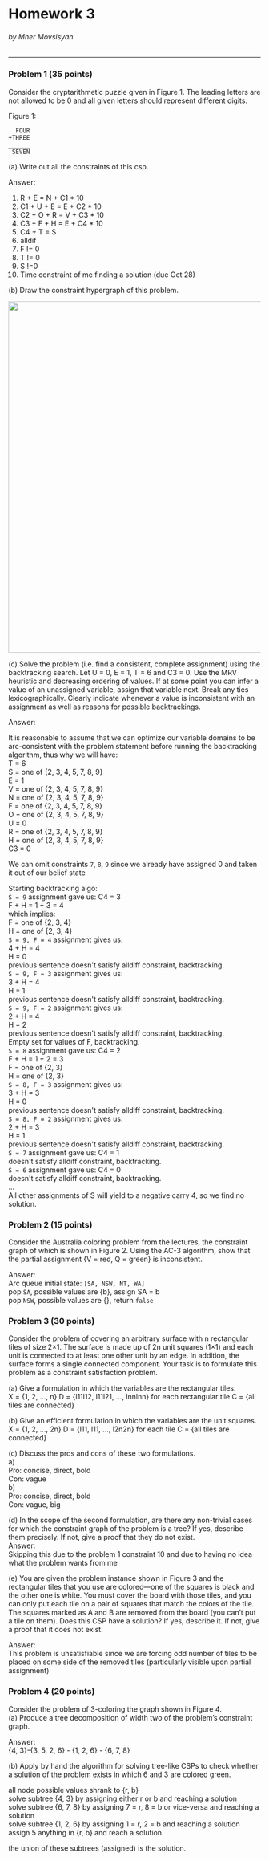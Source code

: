# Homework 3
###### by Mher Movsisyan
---
  
### Problem 1 (35 points)
Consider the cryptarithmetic puzzle given in Figure 1. The leading letters are not allowed to be 0 and all given letters should represent different digits.

Figure 1:  
```
  FOUR  
+THREE  
______  
 SEVEN
```  

(a) Write out all the constraints of this csp.  
  
Answer:  
1. R + E = N + C1 * 10  
2. C1 + U + E = E + C2 * 10  
3. C2 + O + R = V + C3 * 10  
4. C3 + F + H = E + C4 * 10  
5. C4 + T = S  
6. alldif  
7. F != 0  
8. T != 0  
9. S !=0  
10. Time constraint of me finding a solution (due Oct 28)  

(b) Draw the constraint hypergraph of this problem.  
  
<img src="https://www.movsisyan.info/resources/hw/H3p1-2.png" width=700></img>

(c) Solve the problem (i.e. find a consistent, complete assignment) using the backtracking search. Let U = 0, E = 1, T = 6 and C3 = 0. Use the MRV heuristic and decreasing ordering of values. If at some point you can infer a value of an unassigned variable, assign that variable next. Break any ties lexicographically. Clearly indicate whenever a value is inconsistent with an assignment as well as reasons for possible backtrackings.  

Answer:  

It is reasonable to assume that we can optimize our variable domains to be arc-consistent with the problem statement before running the backtracking algorithm, thus why we will have:  
T = 6  
S = one of {2, 3, 4, 5, 7, 8, 9}  
E = 1  
V = one of {2, 3, 4, 5, 7, 8, 9}  
N = one of {2, 3, 4, 5, 7, 8, 9}  
F = one of {2, 3, 4, 5, 7, 8, 9}  
O = one of {2, 3, 4, 5, 7, 8, 9}  
U = 0  
R = one of {2, 3, 4, 5, 7, 8, 9}  
H = one of {2, 3, 4, 5, 7, 8, 9}  
C3 = 0

We can omit constraints `7`, `8`, `9` since we already have assigned 0 and taken it out of our belief state  

Starting backtracking algo:  
`S = 9` assignment gave us:
C4 = 3  
F + H = 1 + 3 = 4  
which implies:  
F = one of {2, 3, 4}  
H = one of {2, 3, 4}  
`S = 9, F = 4` assignment gives us:  
4 + H = 4  
H = 0  
previous sentence doesn't satisfy alldiff constraint, backtracking.  
`S = 9, F = 3` assignment gives us:  
3 + H = 4  
H = 1  
previous sentence doesn't satisfy alldiff constraint, backtracking.  
`S = 9, F = 2` assignment gives us:  
2 + H = 4  
H = 2  
previous sentence doesn't satisfy alldiff constraint, backtracking.  
Empty set for values of F, backtracking.  
`S = 8` assignment gave us:
C4 = 2  
F + H = 1 + 2 = 3  
F = one of {2, 3}  
H = one of {2, 3}  
`S = 8, F = 3` assignment gives us:  
3 + H = 3  
H = 0  
previous sentence doesn't satisfy alldiff constraint, backtracking.  
`S = 8, F = 2` assignment gives us:  
2 + H = 3  
H = 1  
previous sentence doesn't satisfy alldiff constraint, backtracking.  
`S = 7` assignment gave us:
C4 = 1  
doesn't satisfy alldiff constraint, backtracking.  
`S = 6` assignment gave us:
C4 = 0  
doesn't satisfy alldiff constraint, backtracking.  
...  
All other assignments of S will yield to a negative carry 4, so we find no solution.


### Problem 2 (15 points)  
Consider the Australia coloring problem from the lectures, the constraint graph of which
is shown in Figure 2. Using the AC-3 algorithm, show that the partial assignment {V = red, Q = green} is inconsistent.

Answer:  
Arc queue initial state: `[SA, NSW, NT, WA]`  
pop `SA`, possible values are {b}, assign SA = b  
pop `NSW`, possible values are {}, return `false`


### Problem 3 (30 points)  
Consider the problem of covering an arbitrary surface with n rectangular tiles of size 2×1. The surface is made up of 2n unit squares (1×1) and each unit is connected to at least one other unit by an edge. In addition, the surface forms a single connected component. Your task is to formulate this problem as a constraint satisfaction problem.  

(a) Give a formulation in which the variables are the rectangular tiles.  
X = {1, 2, ..., n}
D = {l11l12, l11l21, ..., lnnlnn} for each rectangular tile
C = {all tiles are connected}  

(b) Give an efficient formulation in which the variables are the unit squares.  
X = {1, 2, ..., 2n}
D = {l11, l11, ..., l2n2n} for each tile
C = {all tiles are connected}  

(c) Discuss the pros and cons of these two formulations.  
a)  
Pro: concise, direct, bold  
Con: vague  
b)  
Pro: concise, direct, bold  
Con: vague, big  

  
(d) In the scope of the second formulation, are there any non-trivial cases for which the constraint
graph of the problem is a tree? If yes, describe them precisely. If not, give a proof that they do
not exist.  
Answer:  
Skipping this due to the problem 1 constraint 10 and due to having no idea what the problem wants from me  

(e) You are given the problem instance shown in Figure 3 and the rectangular tiles that you use are
colored—one of the squares is black and the other one is white. You must cover the board with those tiles, and you can only put each tile on a pair of squares that match the colors of the tile. The squares marked as A and B are removed from the board (you can’t put a tile on them). Does this CSP have a solution? If yes, describe it. If not, give a proof that it does not exist.  

Answer:  
This problem is unsatisfiable since we are forcing odd number of tiles to be placed on some side of the removed tiles (particularly visible upon partial assignment)


### Problem 4 (20 points)  
Consider the problem of 3-coloring the graph shown in Figure 4.  
(a) Produce a tree decomposition of width two of the problem’s constraint graph.  

Answer:  
{4, 3}-{3, 5, 2, 6} - {1, 2, 6} - {6, 7, 8}  
  
(b) Apply by hand the algorithm for solving tree-like CSPs to check whether a solution of the problem exists in which 6 and 3 are colored green.  

all node possible values shrank to {r, b}  
solve subtree {4, 3} by assigning either r or b and reaching a solution  
solve subtree {6, 7, 8} by assigning 7 = r, 8 = b or vice-versa and reaching a solution  
solve subtree {1, 2, 6} by assigning 1 = r, 2 = b and reaching a solution  
assign 5 anything in {r, b} and reach a solution  

the union of these subtrees (assigned) is the solution.






